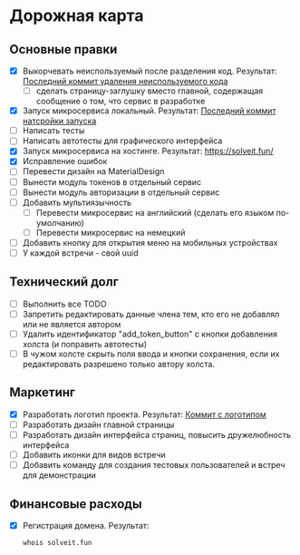 # Дорожная карта

## Основные правки

- [x] Выкорчевать неиспользуемый после разделения код. Результат: [Последний коммит удаления неиспользуемого кода](https://github.com/syeysk/django-sy-facilitation/commit/b9d238833e63c1c103ad7e2c653fe32bab723829)
  - [ ] сделать страницу-заглушку вместо главной, содержащая сообщение о том, что сервис в разработке
- [x] Запуск микросервиса локальный. Результат: [Последний коммит натсройки запуска](https://github.com/syeysk/django-sy-facilitation/commit/cc9a104b1a2291f0c86e070546abab88774d41f0)
- [ ] Написать тесты
- [ ] Написать автотесты для графического интерфейса
- [x] Запуск микросервиса на хостинге. Результат: https://solveit.fun/
- [x] Исправление ошибок
- [ ] Перевести дизайн на MaterialDesign
- [ ] Вынести модуль токенов в отдельный сервис
- [ ] Вынести модуль авторизации в отдельный сервис
- [ ] Добавить мультиязычность
  - [ ] Перевести микросервис на английский (сделать его языком по-умолчанию)
  - [ ] Перевести микросервис на немецкий
- [ ] Добавить кнопку для открытия меню на мобильных устройствах
- [ ] У каждой встречи - свой uuid

## Технический долг

- [ ] Выполнить все TODO
- [ ] Запретить редактировать данные члена тем, кто его не добавлял или не является автором
- [ ] Удалить идентификатор "add_token_button" с кнопки добавления холста (и поправить автотесты)
- [ ] В чужом холсте скрыть поля ввода и кнопки сохранения, если их редактировать разрешено только автору холста.

## Маркетинг

- [x] Разработать логотип проекта. Результат: [Коммит с логотипом](https://github.com/syeysk/django-sy-facilitation/commit/3e2d9635ba3549540dc8c73a068309bca9f52550)
- [ ] Разработать дизайн главной страницы
- [ ] Разработать дизайн интерфейса страниц, повысить дружелюбность интерфейса
- [ ] Добавить иконки для видов встречи
- [ ] Добавить команду для создания тестовых пользователей и встреч для демонстрации

## Финансовые расходы

- [x] Регистрация домена. Результат:
  ```sh
  whois solveit.fun
  ```
